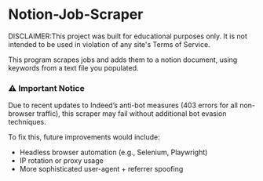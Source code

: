 # Notion-Job-Scraper
DISCLAIMER:This project was built for educational purposes only.
It is not intended to be used in violation of any site's Terms of Service.

This program scrapes jobs and adds them to a notion document, using keywords from a text file you populated. 
### ⚠️ Important Notice
Due to recent updates to Indeed’s anti-bot measures (403 errors for all non-browser traffic), this scraper may fail without additional bot evasion techniques.

To fix this, future improvements would include:
- Headless browser automation (e.g., Selenium, Playwright)
- IP rotation or proxy usage
- More sophisticated user-agent + referrer spoofing
